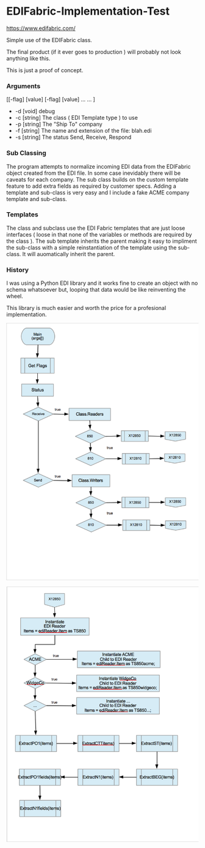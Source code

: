# EDIFabric-Implementation-Test

https://www.edifabric.com/

Simple use of the EDIFabric class. 

The final product (if it ever goes to production ) will probably not look anything like this.

This is just a proof of concept.

### Arguments 

[[-flag] [value] [-flag] [value] ... ... ]

* -d [void] debug
* -c [string] The class ( EDI Template type ) to use
* -p [string] The "Ship To" company
* -f [string] The name and extension of the file: blah.edi
* -s [string] The status Send, Receive, Respond

### Sub Classing

The program attempts to normalize incoming EDI data from the EDIFabric object created from the EDI file. In some case inevidably there will be caveats for each company. The sub class builds on the custom template feature to add extra fields as required by customer specs. Adding a template and sub-class is very easy and I include a fake ACME company template and sub-class.

### Templates

The class and subclass use the EDI Fabric templates that are just loose interfaces ( loose in that none of the variables or methods are required by the class ).
The sub template inherits the parent making it easy to impliment the sub-class with a simple reinstantiation of the template using the sub-class. It will auomatically inherit the parent. 

### History

I was using a Python EDI library and it works fine to create an object with no schema whatsoever but, looping that data would be like reinventing the wheel.

This library is much easier and worth the price for a profesional implementation.

![alt text](https://github.com/061375/EDIFabric-Implementation-Test/blob/master/EDI.Fabric/Files/Page1.png "Flow 1")

![alt text](https://github.com/061375/EDIFabric-Implementation-Test/blob/master/EDI.Fabric/Files/Page2.png "Flow 2")


